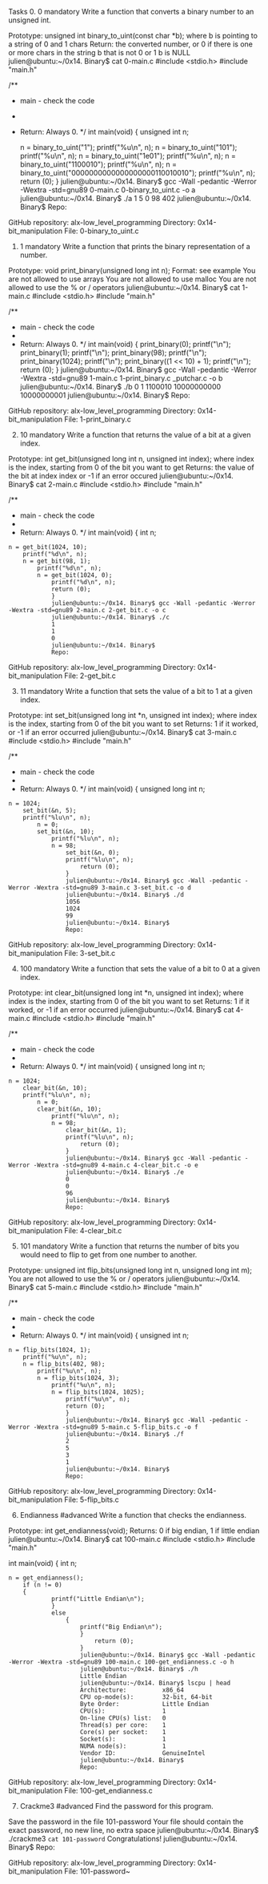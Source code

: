 Tasks
0. 0
mandatory
Write a function that converts a binary number to an unsigned int.

Prototype: unsigned int binary_to_uint(const char *b);
where b is pointing to a string of 0 and 1 chars
Return: the converted number, or 0 if
there is one or more chars in the string b that is not 0 or 1
b is NULL
julien@ubuntu:~/0x14. Binary$ cat 0-main.c
#include <stdio.h>
#include "main.h"

/**
 * main - check the code
 *
 * Return: Always 0.
 */
int main(void)
{
    unsigned int n;

    n = binary_to_uint("1");
    printf("%u\n", n);
    n = binary_to_uint("101");
    printf("%u\n", n);
    n = binary_to_uint("1e01");
    printf("%u\n", n);
    n = binary_to_uint("1100010");
    printf("%u\n", n);
    n = binary_to_uint("0000000000000000000110010010");
    printf("%u\n", n);
    return (0);
}
julien@ubuntu:~/0x14. Binary$ gcc -Wall -pedantic -Werror -Wextra -std=gnu89 0-main.c 0-binary_to_uint.c -o a
julien@ubuntu:~/0x14. Binary$ ./a 
1
5
0
98
402
julien@ubuntu:~/0x14. Binary$ 
Repo:

GitHub repository: alx-low_level_programming
Directory: 0x14-bit_manipulation
File: 0-binary_to_uint.c

1. 1
mandatory
Write a function that prints the binary representation of a number.

Prototype: void print_binary(unsigned long int n);
Format: see example
You are not allowed to use arrays
You are not allowed to use malloc
You are not allowed to use the % or / operators
julien@ubuntu:~/0x14. Binary$ cat 1-main.c
#include <stdio.h>
#include "main.h"

/**
 * main - check the code
  *
   * Return: Always 0.
    */
    int main(void)
    {
        print_binary(0);
	    printf("\n");
	        print_binary(1);
		    printf("\n");
		        print_binary(98);
			    printf("\n");
			        print_binary(1024);
				    printf("\n");
				        print_binary((1 << 10) + 1);
					    printf("\n");
					        return (0);
						}
						julien@ubuntu:~/0x14. Binary$ gcc -Wall -pedantic -Werror -Wextra -std=gnu89 1-main.c 1-print_binary.c _putchar.c -o b
						julien@ubuntu:~/0x14. Binary$ ./b
						0
						1
						1100010
						10000000000
						10000000001
						julien@ubuntu:~/0x14. Binary$
						Repo:

GitHub repository: alx-low_level_programming
Directory: 0x14-bit_manipulation
File: 1-print_binary.c

2. 10
mandatory
Write a function that returns the value of a bit at a given index.

Prototype: int get_bit(unsigned long int n, unsigned int index);
where index is the index, starting from 0 of the bit you want to get
Returns: the value of the bit at index index or -1 if an error occured
julien@ubuntu:~/0x14. Binary$ cat 2-main.c
#include <stdio.h>
#include "main.h"

/**
 * main - check the code
  *
   * Return: Always 0.
    */
    int main(void)
    {
        int n;

    n = get_bit(1024, 10);
        printf("%d\n", n);
	    n = get_bit(98, 1);
	        printf("%d\n", n);
		    n = get_bit(1024, 0);
		        printf("%d\n", n);
			    return (0);
			    }
			    julien@ubuntu:~/0x14. Binary$ gcc -Wall -pedantic -Werror -Wextra -std=gnu89 2-main.c 2-get_bit.c -o c
			    julien@ubuntu:~/0x14. Binary$ ./c
			    1
			    1
			    0
			    julien@ubuntu:~/0x14. Binary$
			    Repo:

GitHub repository: alx-low_level_programming
Directory: 0x14-bit_manipulation
File: 2-get_bit.c

3. 11
mandatory
Write a function that sets the value of a bit to 1 at a given index.

Prototype: int set_bit(unsigned long int *n, unsigned int index);
where index is the index, starting from 0 of the bit you want to set
Returns: 1 if it worked, or -1 if an error occurred
julien@ubuntu:~/0x14. Binary$ cat 3-main.c
#include <stdio.h>
#include "main.h"

/**
 * main - check the code
  *
   * Return: Always 0.
    */
    int main(void)
    {
        unsigned long int n;

    n = 1024;
        set_bit(&n, 5);
	    printf("%lu\n", n);
	        n = 0;
		    set_bit(&n, 10);
		        printf("%lu\n", n);
			    n = 98;
			        set_bit(&n, 0);
				    printf("%lu\n", n);
				        return (0);
					}
					julien@ubuntu:~/0x14. Binary$ gcc -Wall -pedantic -Werror -Wextra -std=gnu89 3-main.c 3-set_bit.c -o d
					julien@ubuntu:~/0x14. Binary$ ./d
					1056
					1024
					99
					julien@ubuntu:~/0x14. Binary$
					Repo:

GitHub repository: alx-low_level_programming
Directory: 0x14-bit_manipulation
File: 3-set_bit.c

4. 100
mandatory
Write a function that sets the value of a bit to 0 at a given index.

Prototype: int clear_bit(unsigned long int *n, unsigned int index);
where index is the index, starting from 0 of the bit you want to set
Returns: 1 if it worked, or -1 if an error occurred
julien@ubuntu:~/0x14. Binary$ cat 4-main.c
#include <stdio.h>
#include "main.h"

/**
 * main - check the code
  *
   * Return: Always 0.
    */
    int main(void)
    {
        unsigned long int n;

    n = 1024;
        clear_bit(&n, 10);
	    printf("%lu\n", n);
	        n = 0;
		    clear_bit(&n, 10);
		        printf("%lu\n", n);
			    n = 98;
			        clear_bit(&n, 1);
				    printf("%lu\n", n);
				        return (0);
					}
					julien@ubuntu:~/0x14. Binary$ gcc -Wall -pedantic -Werror -Wextra -std=gnu89 4-main.c 4-clear_bit.c -o e
					julien@ubuntu:~/0x14. Binary$ ./e
					0
					0
					96
					julien@ubuntu:~/0x14. Binary$
					Repo:

GitHub repository: alx-low_level_programming
Directory: 0x14-bit_manipulation
File: 4-clear_bit.c

5. 101
mandatory
Write a function that returns the number of bits you would need to flip to get from one number to another.

Prototype: unsigned int flip_bits(unsigned long int n, unsigned long int m);
You are not allowed to use the % or / operators
julien@ubuntu:~/0x14. Binary$ cat 5-main.c
#include <stdio.h>
#include "main.h"

/**
 * main - check the code
  *
   * Return: Always 0.
    */
    int main(void)
    {
        unsigned int n;

    n = flip_bits(1024, 1);
        printf("%u\n", n);
	    n = flip_bits(402, 98);
	        printf("%u\n", n);
		    n = flip_bits(1024, 3);
		        printf("%u\n", n);
			    n = flip_bits(1024, 1025);
			        printf("%u\n", n);
				    return (0);
				    }
				    julien@ubuntu:~/0x14. Binary$ gcc -Wall -pedantic -Werror -Wextra -std=gnu89 5-main.c 5-flip_bits.c -o f
				    julien@ubuntu:~/0x14. Binary$ ./f
				    2
				    5
				    3
				    1
				    julien@ubuntu:~/0x14. Binary$
				    Repo:

GitHub repository: alx-low_level_programming
Directory: 0x14-bit_manipulation
File: 5-flip_bits.c

6. Endianness
#advanced
Write a function that checks the endianness.

Prototype: int get_endianness(void);
Returns: 0 if big endian, 1 if little endian
julien@ubuntu:~/0x14. Binary$ cat 100-main.c
#include <stdio.h>
#include "main.h"

int main(void)
{
    int n;

    n = get_endianness();
        if (n != 0)
	    {
	            printf("Little Endian\n");
		        }
			    else
			        {
				        printf("Big Endian\n");
					    }
					        return (0);
						}
						julien@ubuntu:~/0x14. Binary$ gcc -Wall -pedantic -Werror -Wextra -std=gnu89 100-main.c 100-get_endianness.c -o h
						julien@ubuntu:~/0x14. Binary$ ./h
						Little Endian
						julien@ubuntu:~/0x14. Binary$ lscpu | head
						Architecture:          x86_64
						CPU op-mode(s):        32-bit, 64-bit
						Byte Order:            Little Endian
						CPU(s):                1
						On-line CPU(s) list:   0
						Thread(s) per core:    1
						Core(s) per socket:    1
						Socket(s):             1
						NUMA node(s):          1
						Vendor ID:             GenuineIntel
						julien@ubuntu:~/0x14. Binary$
						Repo:

GitHub repository: alx-low_level_programming
Directory: 0x14-bit_manipulation
File: 100-get_endianness.c

7. Crackme3
#advanced
Find the password for this program.

Save the password in the file 101-password
Your file should contain the exact password, no new line, no extra space
julien@ubuntu:~/0x14. Binary$ ./crackme3 `cat 101-password`
Congratulations!
julien@ubuntu:~/0x14. Binary$
Repo:

GitHub repository: alx-low_level_programming
Directory: 0x14-bit_manipulation
File: 101-password~